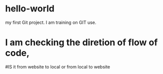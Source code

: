 # hello-world
my first Git project. I am training on GIT use.
# I am checking the diretion of flow of code,
#IS it from website to local or from local to website
